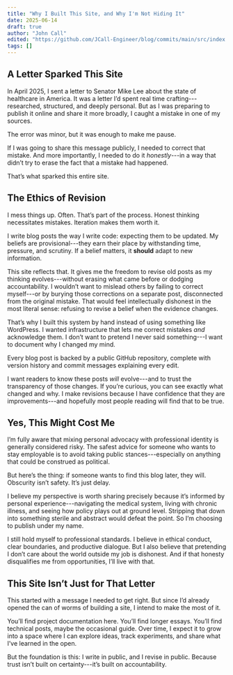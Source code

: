 ```yaml
---
title: "Why I Built This Site, and Why I'm Not Hiding It"
date: 2025-06-14
draft: true
author: "John Call"
edited: "https://github.com/JCall-Engineer/blog/commits/main/src/index.md"
tags: []
---
```


## A Letter Sparked This Site

In April 2025, I sent a letter to Senator Mike Lee about the state of healthcare in America. It was a letter I’d spent real time crafting---researched, structured, and deeply personal. But as I was preparing to publish it online and share it more broadly, I caught a mistake in one of my sources.

The error was minor, but it was enough to make me pause.

If I was going to share this message publicly, I needed to correct that mistake. And more importantly, I needed to do it *honestly*---in a way that didn’t try to erase the fact that a mistake had happened.

That’s what sparked this entire site.

## The Ethics of Revision

I mess things up. Often. That’s part of the process. Honest thinking necessitates mistakes. Iteration makes them worth it.

I write blog posts the way I write code: expecting them to be updated. My beliefs are provisional---they earn their place by withstanding time, pressure, and scrutiny. If a belief matters, it **should** adapt to new information.

This site reflects that. It gives me the freedom to revise old posts as my thinking evolves---without erasing what came before or dodging accountability. I wouldn’t want to mislead others by failing to correct myself---or by burying those corrections on a separate post, disconnected from the original mistake. That would feel intellectually dishonest in the most literal sense: refusing to revise a belief when the evidence changes.

That’s why I built this system by hand instead of using something like WordPress. I wanted infrastructure that lets me correct mistakes *and* acknowledge them. I don’t want to pretend I never said something---I want to document why I changed my mind.

Every blog post is backed by a public GitHub repository, complete with version history and commit messages explaining every edit.

I want readers to know these posts *will* evolve---and to trust the transparency of those changes. If you’re curious, you can see exactly what changed and why. I make revisions because I have confidence that they are improvements---and hopefully most people reading will find that to be true.

## Yes, This Might Cost Me

I’m fully aware that mixing personal advocacy with professional identity is generally considered risky. The safest advice for someone who wants to stay employable is to avoid taking public stances---especially on anything that could be construed as political.

But here’s the thing: if someone wants to find this blog later, they will. Obscurity isn’t safety. It’s just delay.

I believe my perspective is worth sharing precisely because it’s informed by personal experience---navigating the medical system, living with chronic illness, and seeing how policy plays out at ground level. Stripping that down into something sterile and abstract would defeat the point. So I’m choosing to publish under my name.

I still hold myself to professional standards. I believe in ethical conduct, clear boundaries, and productive dialogue. But I also believe that pretending I don’t care about the world outside my job is dishonest. And if that honesty disqualifies me from opportunities, I’ll live with that.

## This Site Isn’t Just for That Letter

This started with a message I needed to get right. But since I’d already opened the can of worms of building a site, I intend to make the most of it.

You’ll find project documentation here. You’ll find longer essays. You’ll find technical posts, maybe the occasional guide. Over time, I expect it to grow into a space where I can explore ideas, track experiments, and share what I’ve learned in the open.

But the foundation is this: I write in public, and I revise in public. Because trust isn’t built on certainty---it’s built on accountability.
